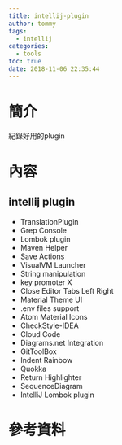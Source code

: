 ```yaml
---
title: intellij-plugin
author: tommy
tags:
  - intellij
categories:
  - tools
toc: true
date: 2018-11-06 22:35:44
---
```


# 簡介

紀錄好用的plugin

<!--more-->
# 內容

## intellij plugin
- TranslationPlugin
- Grep Console
- Lombok plugin
- Maven Helper
- Save Actions
- VisualVM Launcher
- String manipulation
- key promoter X
- Close Editor Tabs Left Right
- Material Theme UI
- .​env files support
- Atom Material Icons
- CheckStyle-IDEA
- Cloud Code
- Diagrams.​net Integration
- GitToolBox
- Indent Rainbow
- Quokka
- Return Highlighter
- SequenceDiagram
- IntelliJ Lombok plugin

# 參考資料



